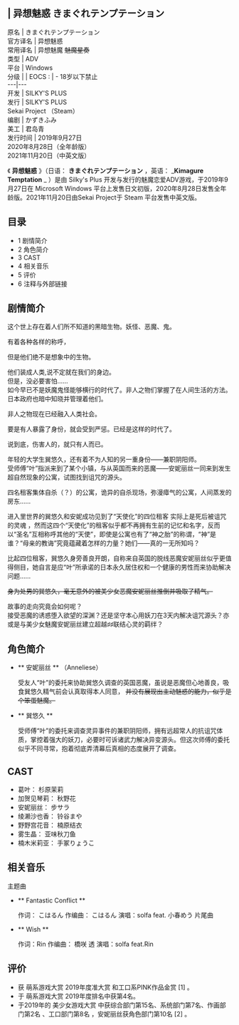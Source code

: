 |  异想魅惑  きまぐれテンプテーション  
---  
原名  |  きまぐれテンプテーション   
官方译名  |  异想魅惑   
常用译名  |  异想魅魔  ~~魅魔星奏~~  
类型  |  ADV   
平台  |  Windows   
分级  |  |  EOCS  :  |  \- 18岁以下禁止   
---|---  
开发  |  SILKY'S PLUS   
发行  |  SILKY'S PLUS   
Sekai Project  （Steam）  
编剧  |  かずきふみ   
美工  |  君岛青   
发行时间  |  2019年9月27日   
2020年8月28日（全年龄版）  
2021年11月20日（中英文版）  
  
《 **异想魅惑** 》（日语：  **きまぐれテンプテーション** ，英语：  _**Kimagure Temptation** _ ）是由
Silky's Plus  开发与发行的魅魔恋爱ADV游戏，于2019年9月27日在  Microsoft Windows
平台上发售日文初版，2020年8月28日发售全年龄版。2021年11月20日由Sekai Project于  Steam  平台发售中英文版。

##  目录

  * 1  剧情简介 
  * 2  角色简介 
  * 3  CAST 
  * 4  相关音乐 
  * 5  评价 
  * 6  注释与外部链接 

##  剧情简介

这个世上存在着人们所不知道的黑暗生物。妖怪、恶魔、鬼。

有着各种各样的称呼，

但是他们绝不是想象中的生物。

他们装成人类,说不定就在我们的身边。  
但是，没必要害怕……  
如今早已不是妖魔鬼怪能够横行的时代了。非人之物们掌握了在人间生活的方法。日本政府也暗中知晓并管理着他们。

非人之物现在已经融入人类社会。

要是有人暴露了身份，就会受到严惩。已经是这样的时代了。

说到底，伤害人的，就只有人而已。

年轻的大学生巽悠久，还有着不为人知的另一重身份——兼职阴阳师。  
受师傅“叶”指派来到了某个小镇，与从英国而来的恶魔——安妮丽丝一同来到发生超自然现象的公寓，试图找到诅咒的源头。

四名租客集体自杀（？）的公寓，诡异的自杀现场，弥漫瘴气的公寓，人间蒸发的房东……

进入里世界的巽悠久和安妮成功见到了“天使化”的四位租客  实际上是死后被诅咒的灵魂
，然而这四个“天使化”的租客似乎都不再拥有生前的记忆和名字，反而以“圣名”互相称呼其他的“天使”，即使是公寓也有了“神之胎”的称谓，“神”是谁？“母亲的教诲”究竟蕴藏着怎样的力量？她们——真的一无所知吗？

比起四位租客，巽悠久身旁善良开朗，自称来自英国的脱线恶魔安妮丽丝似乎更值得侧目，她自言是应“叶”所承诺的日本永久居住权和一个健康的男性而来协助解决问题……

~~身为处男的巽悠久，毫无意外的被美少女恶魔安妮丽丝推倒并吸取了精气。~~

故事的走向究竟会如何呢？  
接受恶魔的诱惑堕入欲望的深渊？还是坚守本心用妖刀在3天内解决诅咒源头？亦或是与美少女魅魔安妮丽丝建立超越♯♯联结心灵的羁绊？

##  角色简介

  * ** 安妮丽丝  ** （Anneliese） 

     受友人“叶”的委托来协助巽悠久调查的英国恶魔，虽说是恶魔但心地善良，吸食巽悠久精气前会认真取得本人同意， ~~并没有展现出主动魅惑的能力，似乎是个笨蛋魅魔。~~

  * ** 巽悠久  **

     受师傅“叶”的委托来调查灵异事件的兼职阴阳师，拥有远超常人的抗诅咒体质，掌控着强大的妖刀，必要时可诉诸武力解决异变源头。但这次师傅的委托似乎不同寻常，抱着彻底弄清幕后真相的态度展开了调查。 

##  CAST

  * 葛叶：  杉原茉莉 
  * 加贺见琴莉：  秋野花 
  * 安妮丽丝：  步サラ 
  * 绫濑沙也香：  铃谷まや 
  * 野野宫花音：  楠原结衣 
  * 雾生晶：  亚味秋刀鱼 
  * 楠木米莉亚：  手冢りょうこ 

##  相关音乐

主题曲

  * ** Fantastic Conflict  **

     作词：  こはるん 
     作编曲：  こはるん 
     演唱：solfa feat.  小春めう 
片尾曲

  * ** Wish  **

     作词：Rin 
     作编曲：  橋咲 透 
     演唱：solfa feat.Rin 

##  评价

  * 获  萌系游戏大赏  2019年度准大赏  和工口系PINK作品金赏  [1]  。 
  * 于  萌系游戏大赏  2019年度排名中获第4名。 
  * 于2019年的  美少女游戏大赏  中获综合部门第15名、系统部门第7名、作画部门第2名  、工口部门第8名  ，安妮丽丝获角色部门第10名  [2]  。 